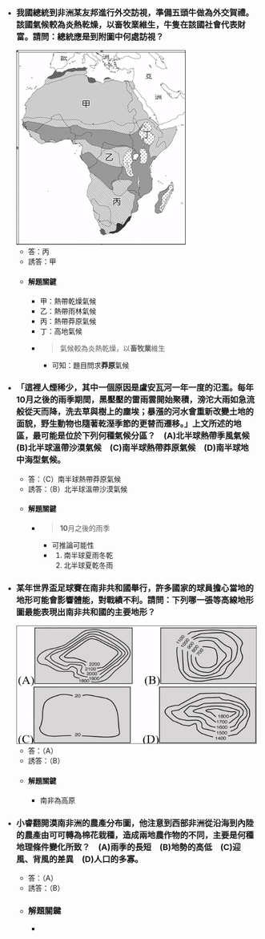 - ### 我國總統到非洲某友邦進行外交訪視，準備五頭牛做為外交賀禮。該國氣候較為炎熱乾燥，以畜牧業維生，牛隻在該國社會代表財富。請問：總統應是到附圖中何處訪視？
  ![image.png](../assets/image_1665306404320_0.png)
	- 答：丙
	- 誘答：甲
	- #### 解題關鍵
		- 甲：熱帶乾燥氣候
		- 乙：熱帶雨林氣候
		- 丙：熱帶莽原氣候
		- 丁：高地氣候
		- > 氣候較為炎熱乾燥，以**畜牧業**維生
			- 可知：題目問求**莽原**氣候
- ### 「這裡人煙稀少，其中一個原因是盧安瓦河一年一度的氾濫。每年10月之後的雨季期間，黑壓壓的雷雨雲開始聚積，滂沱大雨如急流般從天而降，洗去草與樹上的塵埃；暴漲的河水會重新改變土地的面貌，野生動物也隨著乾溼季節的更替而遷移。」上文所述的地區，最可能是位於下列何種氣候分區？　(A)北半球熱帶季風氣候　(B)北半球溫帶沙漠氣候　(C)南半球熱帶莽原氣候　(D)南半球地中海型氣候。 
	- 答：（C）南半球熱帶莽原氣候
	- 誘答：（B）北半球溫帶沙漠氣候
	- #### 解題關鍵
		- > **10**月之後的雨季
			- 可推論可能性
			- 1. 南半球夏雨冬乾
			  2. 北半球夏乾冬雨
- ### 某年世界盃足球賽在南非共和國舉行，許多國家的球員擔心當地的地形可能會影響體能，對戰績不利。請問：下列哪一張等高線地形圖最能表現出南非共和國的主要地形？ 
  ![image.png](../assets/image_1665307190419_0.png)
	- 答：（A）
	- 誘答：（B）
	- #### 解題關鍵
		- 南非為高原
- ### 小睿翻開漠南非洲的農產分布圖，他注意到西部非洲從沿海到內陸的農產由可可轉為棉花栽種，造成兩地農作物的不同，主要是何種地理條件變化所致？　(A)雨季的長短　(B)地勢的高低　(C)迎風、背風的差異　(D)人口的多寡。 
	- 答：（A）
	- 誘答：（B）
	- ### 解題關鍵
		-